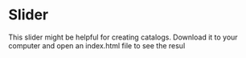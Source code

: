 # Slider
This slider might be helpful for creating catalogs. 
Download it to your computer and open an index.html file to see the resul
